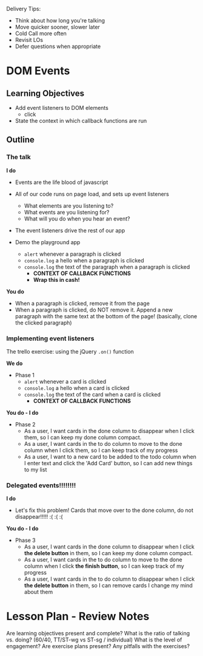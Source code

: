 Delivery Tips:

* Think about how long you're talking
* Move quicker sooner, slower later
* Cold Call more often
* Revisit LOs
* Defer questions when appropriate

# DOM Events

## Learning Objectives

* Add event listeners to DOM elements
  * click
* State the context in which callback functions are run

## Outline

### The talk

**I do**

* Events are the life blood of javascript
* All of our code runs on page load, and sets up event listeners
  * What elements are you listening to?
  * What events are you listening for?
  * What will you do when you hear an event?
* The event listeners drive the rest of our app

* Demo the playground app
  * `alert` whenever a paragraph is clicked
  * `console.log` a hello when a paragraph is clicked
  * `console.log` the text of the paragraph when a paragraph is clicked
    * **CONTEXT OF CALLBACK FUNCTIONS**
    * **Wrap this in cash!**

**You do**

* When a paragraph is clicked, remove it from the page
* When a paragraph is clicked, do NOT remove it. Append a new paragraph with the
  same text at the bottom of the page! (basically, clone the clicked paragraph)

### Implementing event listeners

The trello exercise: using the jQuery `.on()` function

**We do**

* Phase 1
  * `alert` whenever a card is clicked
  * `console.log` a hello when a card is clicked
  * `console.log` the text of the card when a card is clicked
    * **CONTEXT OF CALLBACK FUNCTIONS**

**You do - I do**

* Phase 2
  * As a user, I want cards in the done column to disappear when I click them,
    so I can keep my done column compact.
  * As a user, I want cards in the to do column to move to the done column when
    I click them, so I can keep track of my progress
  * As a user, I want to a new card to be added to the todo column when I enter
    text and click the 'Add Card' button, so I can add new things to my list

### Delegated events!!!!!!!!

**I do**

* Let's fix this problem! Cards that move over to the done column, do not disappear!!!!! :( :( :(

**You do - I do**

* Phase 3
  * As a user, I want cards in the done column to disappear when I click
    **the delete button** in them, so I can keep my done column compact.
  * As a user, I want cards in the to do column to move to the done column when
    I click **the finish button**, so I can keep track of my progress
  * As a user, I want cards in the to do column to disappear when I click
    **the delete button** in them, so I can remove cards I change my mind about
    them

# Lesson Plan - Review Notes

Are learning objectives present and complete?
What is the ratio of talking vs. doing? (60/40, TT/ST-wg vs ST-sg / individual)
What is the level of engagement?
Are exercise plans present?
Any pitfalls with the exercises?
